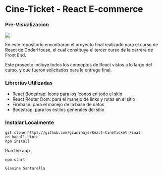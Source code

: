 # Cine-Ticket - React E-commerce

### Pre-Visualizacion

![](preview1.gif)

En este repositorio encontraran el proyecto final realizado para el curso de React de CoderHouse, el cual constituye el tercer curso de la carrera de Front End.

Este proyecto incluye todos los conceptos de React vistos a lo largo del curso, y que fueron solicitados para la entrega final.

### Librerías Utilizadas
- React Bootstrap: Icons para los íconos en todo el sitio
- React Router Dom: para el manejo de links y rutas en el sitio
- Firebase: para el manejo de la base de datos
- Bootstrap: para los estilos generales del sitio

### Instalar Localmente

```
git clone https://github.com/gianinajs/React-CineTicket-Final
cd bacall-store
npm install
```

Run the app
```
npm start
```



`Gianina Santarella`
